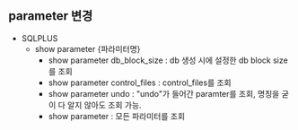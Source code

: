 ## parameter 변경

- SQLPLUS
  - show parameter {파라미터명}
    - show parameter db_block_size : db 생성 시에 설정한 db block size를 조회
    - show parameter control_files : control_files를 조회 
    - show parameter undo : "undo"가 들어간 paramter를 조회, 명칭을 굳이 다 알지 않아도 조회 가능. 
    - show parameter : 모든 파라미터를 조회
